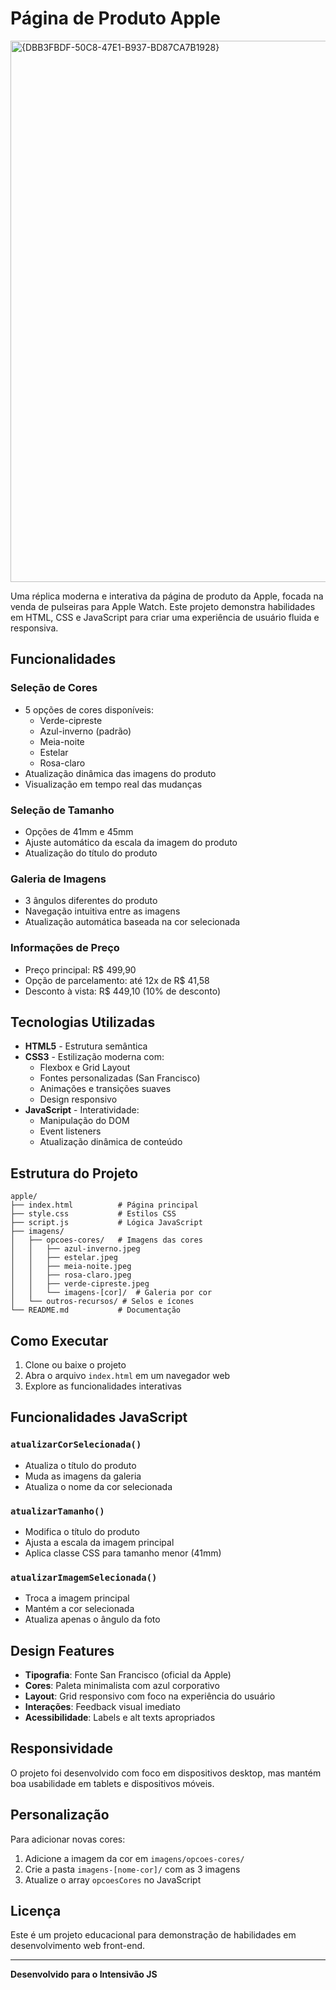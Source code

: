 # Página de Produto Apple

<img width="1830" height="866" alt="{DBB3FBDF-50C8-47E1-B937-BD87CA7B1928}" src="https://github.com/user-attachments/assets/bfd7afab-416a-42c1-b0e8-1c92c790647f" />


Uma réplica moderna e interativa da página de produto da Apple, focada na venda de pulseiras para Apple Watch. Este projeto demonstra habilidades em HTML, CSS e JavaScript para criar uma experiência de usuário fluida e responsiva.

## Funcionalidades

### Seleção de Cores
- 5 opções de cores disponíveis:
  - Verde-cipreste
  - Azul-inverno (padrão)
  - Meia-noite
  - Estelar
  - Rosa-claro
- Atualização dinâmica das imagens do produto
- Visualização em tempo real das mudanças

### Seleção de Tamanho
- Opções de 41mm e 45mm
- Ajuste automático da escala da imagem do produto
- Atualização do título do produto

### Galeria de Imagens
- 3 ângulos diferentes do produto
- Navegação intuitiva entre as imagens
- Atualização automática baseada na cor selecionada

### Informações de Preço
- Preço principal: R$ 499,90
- Opção de parcelamento: até 12x de R$ 41,58
- Desconto à vista: R$ 449,10 (10% de desconto)

## Tecnologias Utilizadas

- **HTML5** - Estrutura semântica
- **CSS3** - Estilização moderna com:
  - Flexbox e Grid Layout
  - Fontes personalizadas (San Francisco)
  - Animações e transições suaves
  - Design responsivo
- **JavaScript** - Interatividade:
  - Manipulação do DOM
  - Event listeners
  - Atualização dinâmica de conteúdo

## Estrutura do Projeto

```
apple/
├── index.html          # Página principal
├── style.css           # Estilos CSS
├── script.js           # Lógica JavaScript
├── imagens/
│   ├── opcoes-cores/   # Imagens das cores
│   │   ├── azul-inverno.jpeg
│   │   ├── estelar.jpeg
│   │   ├── meia-noite.jpeg
│   │   ├── rosa-claro.jpeg
│   │   ├── verde-cipreste.jpeg
│   │   └── imagens-[cor]/  # Galeria por cor
│   └── outros-recursos/ # Selos e ícones
└── README.md           # Documentação
```

## Como Executar

1. Clone ou baixe o projeto
2. Abra o arquivo `index.html` em um navegador web
3. Explore as funcionalidades interativas

## Funcionalidades JavaScript

### `atualizarCorSelecionada()`
- Atualiza o título do produto
- Muda as imagens da galeria
- Atualiza o nome da cor selecionada

### `atualizarTamanho()`
- Modifica o título do produto
- Ajusta a escala da imagem principal
- Aplica classe CSS para tamanho menor (41mm)

### `atualizarImagemSelecionada()`
- Troca a imagem principal
- Mantém a cor selecionada
- Atualiza apenas o ângulo da foto

## Design Features

- **Tipografia**: Fonte San Francisco (oficial da Apple)
- **Cores**: Paleta minimalista com azul corporativo
- **Layout**: Grid responsivo com foco na experiência do usuário
- **Interações**: Feedback visual imediato
- **Acessibilidade**: Labels e alt texts apropriados

## Responsividade

O projeto foi desenvolvido com foco em dispositivos desktop, mas mantém boa usabilidade em tablets e dispositivos móveis.

## Personalização

Para adicionar novas cores:
1. Adicione a imagem da cor em `imagens/opcoes-cores/`
2. Crie a pasta `imagens-[nome-cor]/` com as 3 imagens
3. Atualize o array `opcoesCores` no JavaScript

## Licença

Este é um projeto educacional para demonstração de habilidades em desenvolvimento web front-end.

---

**Desenvolvido para o Intensivão JS**
